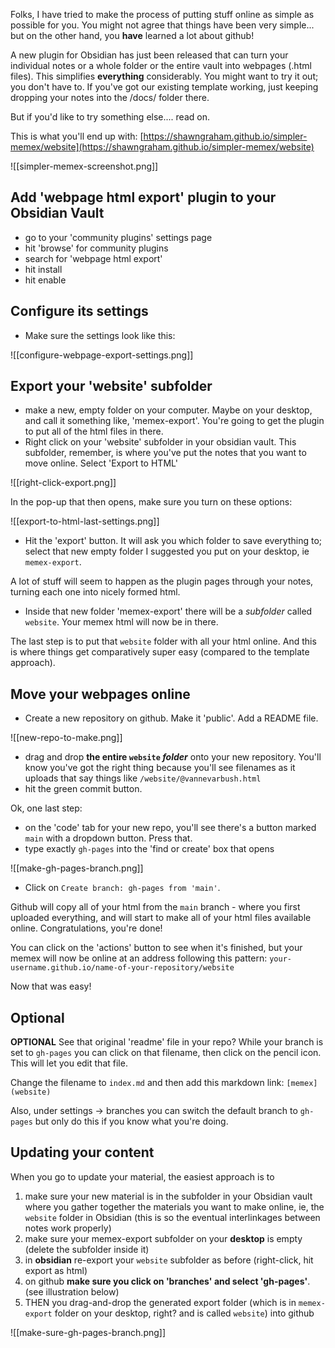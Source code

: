 
Folks, I have tried to make the process of putting stuff online as simple as possible for you. You might not agree that things have been very simple... but on the other hand, you **have** learned a lot about github!

A new plugin for Obsidian has just been released that can turn your individual notes or a whole folder or the entire vault into webpages (.html files). This simplifies **everything** considerably. You might want to try it out; you don't have to. If you've got our existing template working, just keeping dropping your notes into the /docs/ folder there. 

But if you'd like to try something else.... read on.

This is what you'll end up with: [https://shawngraham.github.io/simpler-memex/website](https://shawngraham.github.io/simpler-memex/website)

![[simpler-memex-screenshot.png]]

## Add 'webpage html export' plugin to your Obsidian Vault

- go to your 'community plugins' settings page
- hit 'browse' for community plugins
- search for 'webpage html export'
- hit install
- hit enable

## Configure its settings

- Make sure the settings look like this:

![[configure-webpage-export-settings.png]]

## Export your 'website' subfolder

- make a new, empty folder on your computer. Maybe on your desktop, and call it something like, 'memex-export'. You're going to get the plugin to put all of the html files in there.
- Right click on your 'website' subfolder in your obsidian vault. This subfolder, remember, is where you've put the notes that you want to move online. Select 'Export to HTML'

![[right-click-export.png]]

In the pop-up that then opens, make sure you turn on these options:

![[export-to-html-last-settings.png]]

- Hit the 'export' button. It will ask you which folder to save everything to; select that new empty folder I suggested you put on your desktop, ie `memex-export`.

A lot of stuff will seem to happen as the plugin pages through your notes, turning each one into nicely formed html.

- Inside that new folder 'memex-export' there will be a *subfolder* called `website`. Your memex html will now be in there. 

 The last step is to put that `website` folder with all your html online. And this is where things get comparatively super easy (compared to the template approach).

## Move your webpages online

- Create a new repository on github. Make it 'public'. Add a README file.

![[new-repo-to-make.png]]

- drag and drop **the entire `website` *folder*** onto your new repository. You'll know you've got the right thing because you'll see filenames as it uploads that say things like `/website/@vannevarbush.html`
- hit the green commit button.

Ok, one last step:

- on the 'code' tab for your new repo, you'll see there's a button marked `main` with a dropdown button. Press that.
- type exactly `gh-pages` into the 'find or create' box that opens

![[make-gh-pages-branch.png]]

- Click on `Create branch: gh-pages from 'main'`.

Github will copy all of your html from the `main` branch - where you first uploaded everything, and will start to make all of your html files available online. Congratulations, you're done! 

You can click on the 'actions' button to see when it's finished, but your memex will now be online  at an address following this pattern: `your-username.github.io/name-of-your-repository/website`

Now that was easy!

## Optional

**OPTIONAL** See that original 'readme' file in your repo? While your branch is set to `gh-pages` you can click on that filename, then click on the pencil icon. This will let you edit that file.

Change the filename to `index.md` and then add this markdown link: `[memex](website)`

Also, under settings -> branches you can switch the default branch to `gh-pages` but only do this if you know what you're doing.


## Updating your content

When you go to update your material, the easiest approach is to

1. make sure your new material is in the subfolder in your Obsidian vault where you gather together the materials you want to make online, ie, the `website` folder in Obsidian (this is so the eventual interlinkages between notes work properly)
2. make sure your memex-export subfolder on your **desktop** is empty (delete the subfolder inside it)
3. in **obsidian** re-export your `website` subfolder as before (right-click, hit export as html)
4. on github **make sure you click on 'branches' and select 'gh-pages'**.  (see illustration below)
5. THEN you drag-and-drop the generated export folder (which is in `memex-export` folder on your desktop, right? and is called `website`)  into github

![[make-sure-gh-pages-branch.png]]


